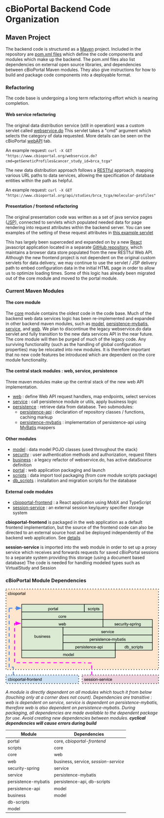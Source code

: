 # cBioPortal Backend Code Organization

## Maven Project

The backend code is structured as a [Maven](https://maven.apache.org/index.html)
project. Included in the repository are [pom.xml files](https://maven.apache.org/pom.html#What_is_the_POM)
which define the code components and modules which make up the backend. The pom.xml
files also list dependencies on external open source libraries, and dependencies between cBioPortal Maven modules.
They also give instructions for how to build and package code components into a
deployable format.

### Refactoring

The code base is undergoing a long term refactoring effort which is nearing completion.

#### Web service refactoring

The original data distribution service (still in operation) was a custom servlet called
[webservice.do](https://github.com/cBioPortal/cbioportal/blob/v3.1.5/core/src/main/java/org/mskcc/cbio/portal/servlet/WebService.java)
This servlet takes a "cmd" argument which selects the category of data requested.
More details can be seen on the cBioPortal [webAPI](https://www.cbioportal.org/webAPI) tab.

An example request:
`curl -X GET "https://www.cbioportal.org/webservice.do?cmd=getGeneticProfiles&cancer_study_id=brca_tcga"`

The new data distribution approach follows a [RESTful](https://en.wikipedia.org/wiki/Representational_state_transfer) approach,
mapping various URL paths to data services, allowing the specification of database
entities within the path as helpful.

An example request:
`curl -X GET "https://www.cbioportal.org/api/studies/brca_tcga/molecular-profiles"`

#### Presentation / frontend refactoring

The original presentation code was written as a set of java service pages ([JSP](https://en.wikipedia.org/wiki/JavaServer_Pages)),
connected to servlets which populated needed data for page rendering into request attributes
within the backend server. You can see examples of the setting of these request attributes in
[this example servlet](https://github.com/cBioPortal/cbioportal/blob/master/core/src/main/java/org/mskcc/cbio/portal/servlet/QueryBuilder.java)

This has largely been superceded and expanded on by a new [React](https://reactjs.org/)
javascript application located in a separate
[GitHub repository](https://github.com/cBioPortal/cbioportal-frontend), which maintains a
browser data store populated from the new RESTful Web API. Although the new frontend
project is not dependent on the original custom servlets for data delivery, we may continue
to use the servlet / JSP delivery path to embed configuration data in the initial HTML page
in order to allow us to optimize loading times. Some of this logic has already been
migrated out of the core module and moved to the portal module.

### Current Maven Modules

#### The core module

The [core](https://github.com/cBioPortal/cbioportal/blob/master/core) module contains the oldest code in the code base. Much of
the backend web data services logic has been re-implemented and expanded in
other backend maven modules, such as [model](https://github.com/cBioPortal/cbioportal/blob/master/model),
[persistence-mybatis](https://github.com/cBioPortal/cbioportal/blob/master/persistence/persistence-mybatis),
[service](https://github.com/cBioPortal/cbioportal/blob/master/service), and [web](https://github.com/cBioPortal/cbioportal/blob/master/web). We plan to discontinue the legacy
webservice.do data servlet and fully transition to the new data services API in
the near future. The core module will then be purged of much of the legacy
code. Any surviving functionality (such as the handling of global configuration
properties) may be relocated into new modules. It is therefore important that
no new code features be introduced which are dependent on the core module
functionality.

#### The central stack modules : web, service, persistence

Three maven modules make up the central stack of the new web API implementation.

* [web](https://github.com/cBioPortal/cbioportal/blob/master/web) : define Web API request handlers, map endpoints, select services
* [service](https://github.com/cBioPortal/cbioportal/blob/master/service) : call persistence module or utils, apply business logic
* [persistence](https://github.com/cBioPortal/cbioportal/blob/master/persistence) : retrieve data from database. Two submodules:
  * [persistence-api](https://github.com/cBioPortal/cbioportal/blob/master/persistence/persistence-api) : declaration of repository classes / functions, caching markup
  * [persistence-mybatis](https://github.com/cBioPortal/cbioportal/blob/master/persistence/persistence-mybatis) : implementation of persistence-api using [MyBatis](https://mybatis.org/mybatis-3/) mappers

#### Other modules

* [model](https://github.com/cBioPortal/cbioportal/blob/master/model) : data model POJO classes (used throughout the stack)
* [security](https://github.com/cBioPortal/cbioportal/blob/master/security) : user authentication methods and authorization, request filters 
* [business](https://github.com/cBioPortal/cbioportal/blob/master/business) : a legacy refactor of webservice.do, has active dataSource definition
* [portal](https://github.com/cBioPortal/cbioportal/blob/master/portal) : web application packaging and launch
* [scripts](https://github.com/cBioPortal/cbioportal/blob/master/scripts) : data import tool packaging (from core module scripts package)
* [db_scripts](https://github.com/cBioPortal/cbioportal/blob/master/db_scripts) : installation and migration scripts for the database

#### External code modules

* [cbioportal-frontend](https://github.com/cBioPortal/cbioportal-frontend) : a React application using MobX and TypeScript
* [session-service](https://github.com/cBioPortal/session-service) : an external session key/query specifier storage system

**cbioportal-frontend** is packaged in the web application as a default frontend
implementation, but the source of the frontend code can also be directed to an external
source host and be deployed independently of the backend web application. See
[details](Deployment-Procedure.md)

**session-service** is imported into the web module in order to set up a proxy service
which receives and forwards requests for saved cBioPortal sessions to a separate system
providing this storage (using a document based database) The code is needed for handling
modeled types such as VirtualStudy and Session

### cBioPortal Module Dependencies

![Module Dependencies](images/maven-module-dependencies.png)

_A module is directly dependent on all modules which touch it from below (touching only at a corner
does not count). Dependencies are transitive : web is dependent on service, service
is dependent on persistence-mybatis, therefore web is also dependent on
persistence-mybatis. During packaging, all dependencies are made available to the
dependent package for use. Avoid creating new dependencies between modules.
**cyclical dependencies will cause errors during build**_

Module | Dependencies
------ | ------------
portal | core, _cbioportal-frontend_
scripts | core
core | web 
web | business, service, _session-service_
security-spring | service
service | persistence-mybatis
persistence-mybatis | persistence-api, db-scripts
persistence-api | model
business | model
db-scripts |
model |
